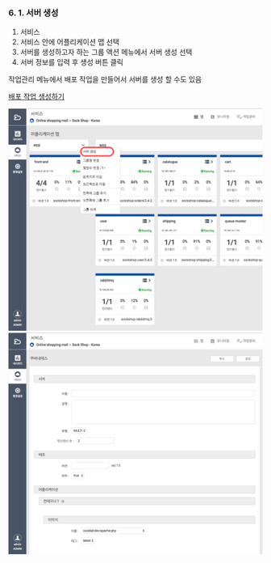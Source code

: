 ### 6. 1. 서버 생성

1. 서비스
2. 서비스 안에 어플리케이션 맵 선택
3. 서버를 생성하고자 하는 그룹 액션 메뉴에서 서버 생성 선택 
4. 서버 정보를 입력 후 생성 버튼 클릭

작업관리 메뉴에서 배포 작업을 만들어서 서버를 생성 할 수도 있음

[배포 작업 생성하기](/applicationmap/job/create.md)

![](/assets/server_create.png)![](/assets/server_create_detail.png)

